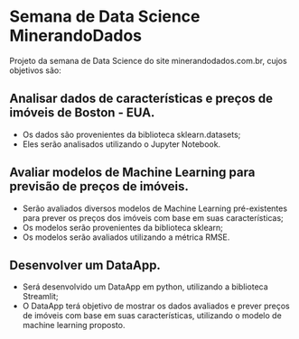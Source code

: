 # Semana de Data Science MinerandoDados
Projeto da semana de Data Science do site minerandodados.com.br, cujos objetivos são:

## Analisar dados de características e preços de imóveis de Boston - EUA.
- Os dados são provenientes da biblioteca sklearn.datasets;
- Eles serão analisados utilizando o Jupyter Notebook.

## Avaliar modelos de Machine Learning para previsão de preços de imóveis.
- Serão avaliados diversos modelos de Machine Learning pré-existentes para prever os preços dos imóveis com base em suas características;
- Os modelos serão provenientes da biblioteca sklearn;
- Os modelos serão avaliados utilizando a métrica RMSE.

## Desenvolver um DataApp.
- Será desenvolvido um DataApp em python, utilizando a biblioteca Streamlit;
- O DataApp terá objetivo de mostrar os dados avaliados e prever preços de imóveis com base em suas características, utilizando o modelo de machine learning proposto.
